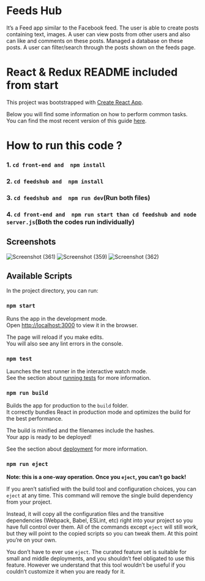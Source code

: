 # Feeds Hub

It’s a Feed app similar to the Facebook feed.
The user is able to create posts containing text, images.
A user can view posts from other users and also can like and comments on these posts.
Managed a database on these posts.
A user can filter/search through the posts shown on the feeds page.








# React & Redux README included from start

This project was bootstrapped with [Create React App](https://github.com/facebookincubator/create-react-app).

Below you will find some information on how to perform common tasks.<br>
You can find the most recent version of this guide [here](https://github.com/facebookincubator/create-react-app/blob/master/packages/react-scripts/template/README.md).


# How to run this code ?
### 1. `cd front-end and  npm install`
### 2. `cd feedshub and  npm install`
### 3. `cd feedshub and  npm run dev`(Run both files)
### 4. `cd front-end and  npm run start than cd feedshub and node server.js`(Both the codes run individually)



## Screenshots
![Screenshot (361)](https://user-images.githubusercontent.com/26818479/87254499-cb217380-c4a0-11ea-9972-e03c5c3e0851.png)
![Screenshot (359)](https://user-images.githubusercontent.com/26818479/87254533-f86e2180-c4a0-11ea-85c8-585cea1c9024.png)
![Screenshot (362)](https://user-images.githubusercontent.com/26818479/87254596-3ff4ad80-c4a1-11ea-9850-f4ec11476f05.png)




## Available Scripts

In the project directory, you can run:

### `npm start`

Runs the app in the development mode.<br>
Open [http://localhost:3000](http://localhost:3000) to view it in the browser.

The page will reload if you make edits.<br>
You will also see any lint errors in the console.

### `npm test`

Launches the test runner in the interactive watch mode.<br>
See the section about [running tests](#running-tests) for more information.

### `npm run build`

Builds the app for production to the `build` folder.<br>
It correctly bundles React in production mode and optimizes the build for the best performance.

The build is minified and the filenames include the hashes.<br>
Your app is ready to be deployed!

See the section about [deployment](#deployment) for more information.

### `npm run eject`

**Note: this is a one-way operation. Once you `eject`, you can’t go back!**

If you aren’t satisfied with the build tool and configuration choices, you can `eject` at any time. This command will remove the single build dependency from your project.

Instead, it will copy all the configuration files and the transitive dependencies (Webpack, Babel, ESLint, etc) right into your project so you have full control over them. All of the commands except `eject` will still work, but they will point to the copied scripts so you can tweak them. At this point you’re on your own.

You don’t have to ever use `eject`. The curated feature set is suitable for small and middle deployments, and you shouldn’t feel obligated to use this feature. However we understand that this tool wouldn’t be useful if you couldn’t customize it when you are ready for it.


